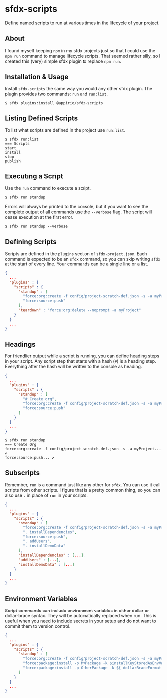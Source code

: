 # sfdx-scripts
Define named scripts to run at various times in the lifecycle of your project.


## About
I found myself keeping `npm` in my sfdx projects just so that I could use the `npm run` command to manage lifecycle scripts. That seemed rather silly, so I created this (very) simple sfdx plugin to replace `npm run`.

## Installation & Usage
Install `sfdx-scripts` the same way you would any other sfdx plugin. The plugin provides two commands: `run` and `run:list`.

```sh-session
$ sfdx plugins:install @appirio/sfdx-scripts
```

## Listing Defined Scripts
To list what scripts are defined in the project use `run:list`.

```sh-session
$ sfdx run:list
=== Scripts
start
install
stop
publish
```

## Executing a Script
Use the `run` command to execute a script.

```sh-session
$ sfdx run standup
```

Errors will always be printed to the console, but if you want to see the complete output of all commands use the `--verbose` flag. The script will cease execution at the first error.

```sh-session
$ sfdx run standup --verbose
```

## Defining Scripts
Scripts are defined in the `plugins` section of `sfdx-project.json`. Each command is expected to be an `sfdx` command, so you can skip writing `sfdx` at the start of every line. Your commands can be a single line or a list.

```json
{
  ...
  "plugins" : {
    "scripts" : {
      "standup" : [
        "force:org:create -f config/project-scratch-def.json -s -a myProject",
        "force:source:push"
      ],
      "teardown" : "force:org:delete --noprompt -a myProject"
    }
  }
  ...
}
```

## Headings
For friendlier output while a script is running, you can define heading steps in your script. Any script step that starts with a hash (`#`) is a heading step. Everything after the hash will be written to the console as heading.

```json
{
  ...
  "plugins" : {
    "scripts" : {
      "standup" : [
        "# Create org",
        "force:org:create -f config/project-scratch-def.json -s -a myProject",
        "force:source:push"
      ]
    }
  }
  ...
}
```

```sh-session
$ sfdx run standup
=== Create Org
force:org:create -f config/project-scratch-def.json -s -a myProject... ✔︎
force:source:push... ✔︎
```

## Subscripts
Remember, `run` is a command just like any other for `sfdx`. You can use it call scripts from other scripts. I figure that is a pretty common thing, so you can also use `.` in place of `run` in your scripts.

```json
{
  ...
  "plugins" : {
    "scripts" : {
      "standup" : [
        "force:org:create -f config/project-scratch-def.json -s -a myProject",
        ". installDependencies",
        "force:source:push",
        ". addUsers",
        ". installDemoData"
      ],
      "installDependencies" : [...],
      "addUsers" : [...],
      "installDemoData" : [...]
    }
  }
  ...
}
```

## Environment Variables
Script commands can include environment variables in either dollar or dollar-brace syntax. They will be automatically replaced when run. This is useful when you need to include secrets in your setup and do not want to commit them to version control.

```json
{
  ...
  "plugins" : {
    "scripts" : {
      "standup" : [
        "force:org:create -f config/project-scratch-def.json -s -a myProject",
        "force:package:install -p MyPackage -k $installKeyStoredAsEnvVar",
        "force:package:install -p OtherPackage -k ${ dollarBraceFormat }"
      ]
    }
  }
  ...
}
```

